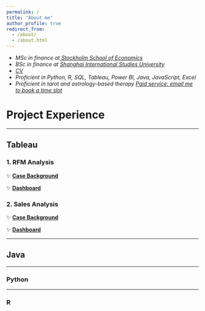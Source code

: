 ```yaml
---
permalink: /
title: "About me"
author_profile: true
redirect_from: 
  - /about/
  - /about.html
---
```


+ *MSc in finance at[
Stockholm School of Economics](https://www.hhs.se)*
+ *BSc in finance at [Shanghai International Studies University](sv.shisu.edu.cn)*
+ *[CV](../assets/CV.pdf)*
+ *Proficient in Python, R, SQL, Tableau, Power BI, Java, JavaScript, Excel*
+ *Proficient in tarot and astrology-based therapy [Paid service: email me to book a time slot](mailto:yaffazhang87@gmail.com)*


# Project Experience
----------------------------
## Tableau

### 1. RFM Analysis
✨ __[Case Background](_pages/Tableau.html)__

✨ __[Dashboard](https://public.tableau.com/app/profile/yufang.zhang3391/viz/Superstore-CustomerSegmentation/Segmentation)__

### 2. Sales Analysis

✨ __[Case Background](_pages/Tableau.html)__

✨ __[Dashboard](https://public.tableau.com/app/profile/yufang.zhang3391/viz/Superstore_17141701306130/1)__

---------------------
## Java


---------------------
### Python

--------------------
### R



